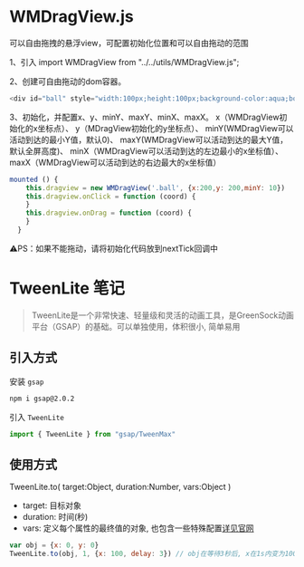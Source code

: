 # WMDragView.js
可以自由拖拽的悬浮view，可配置初始化位置和可以自由拖动的范围

1、引入
import WMDragView from "../../utils/WMDragView.js";

2、创建可自由拖动的dom容器。
```javascript
<div id="ball" style="width:100px;height:100px;background-color:aqua;border-radius:50%;"></div>
```

3、初始化，并配置x、y、minY、maxY、minX、maxX。
x（WMDragView初始化的x坐标点）、
y（MDragView初始化的y坐标点）、
minY(WMDragView可以活动到达的最小Y值，默认0)、
maxY(WMDragView可以活动到达的最大Y值，默认全屏高度)、
minX（WMDragView可以活动到达的左边最小的x坐标值）、
maxX（WMDragView可以活动到达的右边最大的x坐标值）

```javascript
mounted () {
    this.dragview = new WMDragView('.ball', {x:200,y: 200,minY: 10})
    this.dragview.onClick = function (coord) {
    }
    this.dragview.onDrag = function (coord) {
    }
  }
```

⚠️PS：如果不能拖动，请将初始化代码放到nextTick回调中

# TweenLite 笔记
> TweenLite是一个非常快速、轻量级和灵活的动画工具，是GreenSock动画平台（GSAP）的基础。可以单独使用，体积很小, 简单易用

## 引入方式
安装 `gsap`
```bash
npm i gsap@2.0.2
```
引入 `TweenLite`
```javascript
import { TweenLite } from "gsap/TweenMax"
```

## 使用方式
TweenLite.to( target:Object, duration:Number, vars:Object )
- target: 目标对象
- duration: 时间(秒)
- vars: 定义每个属性的最终值的对象, 也包含一些特殊配置[详见官网](https://greensock.com/docs/TweenLite/static.to)
```javascript
var obj = {x: 0, y: 0}
TweenLite.to(obj, 1, {x: 100, delay: 3}) // obj在等待3秒后, x在1s内变为100 => {x: 100, y: 0}
```

